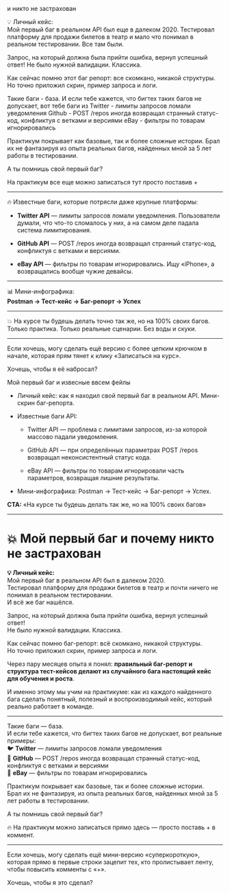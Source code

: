 и никто не застрахован

💡 Личный кейс:  
Мой первый баг в реальном API был еще в далеком 2020.
Тестировал платформу для продажи билетов в театр и мало что понимал в реальном тестировании.
Все там были.

Запрос, на который должна была прийти ошибка, вернул успешный ответ!
Не было нужной валидации. Классика.

Как сейчас помню этот баг репорт: все скомкано, никакой структуры.
Но точно приложил скрин, пример запроса и логи.

Такие баги - база.
И если тебе кажется, что бигтех таких багов не допускает, вот тебе баги из
Twitter - лимиты запросов ломали уведомления
Github - POST /repos иногда возвращал странный статус-код, конфликтуя с ветками и версиями
eBay - фильтры по товарам игнорировались

Практикум покрывает как базовые, так и более сложные истории.
Брал их не фантазируя из опыта реальных багов, найденных мной за 5 лет работы в тестировании.

А ты помнишь свой первый баг?

На практикум все еще можно записаться тут просто поставив +

---

🔥 Известные баги, которые потрясли даже крупные платформы:

- **Twitter API** — лимиты запросов ломали уведомления. Пользователи думали, что что-то сломалось у них, а на самом деле падала система лимитирования.
    
- **GitHub API** — POST /repos иногда возвращал странный статус-код, конфликтуя с ветками и версиями.
    
- **eBay API** — фильтры по товарам игнорировались. Ищу «iPhone», а возвращались вообще чужие девайсы.
    

---

📊 Мини-инфографика:  
**Postman → Тест-кейс → Баг-репорт → Успех**

---

💥 На курсе ты будешь делать точно так же, но на 100% своих багов.  
Только практика. Только реальные сценарии. Без воды и скуки.

---

Если хочешь, могу сделать ещё версию с более цепким крючком в начале, которая прям тянет к клику «Записаться на курс».

Хочешь, чтобы я её набросал?


Мой первый баг и извесные ввсем фейлы

- Личный кейс: как я находил свой первый баг в реальном API. Мини-скрин баг-репорта.
- Известные баги API:
    
    - Twitter API — проблема с лимитами запросов, из-за которой массово падали уведомления.
        
    - GitHub API — при определённых параметрах POST /repos возвращал неконсистентный статус кода.
        
    - eBay API — фильтры по товарам игнорировали часть параметров, возвращая лишние результаты.
        
- Мини-инфографика: Postman → Тест-кейс → Баг-репорт → Успех.
    

**CTA:** «На курсе ты будешь делать так же, но на 100% своих багов»



----
# 💥 Мой первый баг и почему никто не застрахован

**💡 Личный кейс:**  
Мой первый баг в реальном API был в далеком 2020.  
Тестировал платформу для продажи билетов в театр и почти ничего не понимал в реальном тестировании.  
И всё же баг нашёлся.

Запрос, на который должна была прийти ошибка, вернул успешный ответ!  
Не было нужной валидации. Классика.

Как сейчас помню баг-репорт: всё скомкано, никакой структуры.  
Но точно приложил скрин, пример запроса и логи.

Через пару месяцев опыта я понял: **правильный баг-репорт и структура тест-кейсов делают из случайного бага настоящий кейс для обучения и роста**.

И именно этому мы учим на практикуме: как из каждого найденного бага сделать понятный, полезный и воспроизводимый кейс, который реально работает в команде.

---

Такие баги — база.  
И если тебе кажется, что бигтех таких багов не допускает, вот реальные примеры:  
🐦 **Twitter** — лимиты запросов ломали уведомления  
🐙 **GitHub** — POST /repos иногда возвращал странный статус-код, конфликтуя с ветками и версиями  
🛒 **eBay** — фильтры по товарам игнорировались

Практикум покрывает как базовые, так и более сложные истории.  
Брал их не фантазируя, из опыта реальных багов, найденных мной за 5 лет работы в тестировании.

А ты помнишь свой первый баг?

🔥 На практикум можно записаться прямо здесь — просто поставь + в коммент.

---

Если хочешь, могу сделать ещё мини-версию «суперкороткую», которая прямо в первые строки зацепит тех, кто пролистывает ленту, чтобы повысить комменты с «+».

Хочешь, чтобы я это сделал?